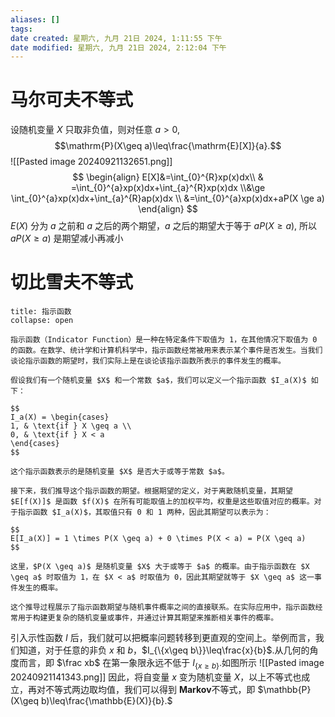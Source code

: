 ```yaml
---
aliases: []
tags: 
date created: 星期六, 九月 21日 2024, 1:11:55 下午
date modified: 星期六, 九月 21日 2024, 2:12:04 下午
---
```

# 马尔可夫不等式
设随机变量 $X$ 只取非负值，则对任意 $a>0$,
$$\mathrm{P}(X\geq a)\leq\frac{\mathrm{E}[X]}{a}.$$
![[Pasted image 20240921132651.png]]
$$
\begin{align}
E[X]&=\int_{0}^{R}xp(x)dx\\
& =\int_{0}^{a}xp(x)dx+\int_{a}^{R}xp(x)dx \\&\ge \int_{0}^{a}xp(x)dx+\int_{a}^{R}ap(x)dx \\
&=\int_{0}^{a}xp(x)dx+aP(X \ge a)
\end{align}
$$
$E(X)$ 分为 $a$ 之前和 $a$ 之后的两个期望，$a$ 之后的期望大于等于 $aP(X\ge a)$, 所以 $aP(X \ge a)$ 是期望减小再减小
# 切比雪夫不等式

```ad-info
title: 指示函数
collapse: open

指示函数（Indicator Function）是一种在特定条件下取值为 1，在其他情况下取值为 0 的函数。在数学、统计学和计算机科学中，指示函数经常被用来表示某个事件是否发生。当我们谈论指示函数的期望时，我们实际上是在谈论该指示函数所表示的事件发生的概率。

假设我们有一个随机变量 $X$ 和一个常数 $a$，我们可以定义一个指示函数 $I_a(X)$ 如下：

$$
I_a(X) = \begin{cases}
1, & \text{if } X \geq a \\
0, & \text{if } X < a
\end{cases}
$$

这个指示函数表示的是随机变量 $X$ 是否大于或等于常数 $a$。

接下来，我们推导这个指示函数的期望。根据期望的定义，对于离散随机变量，其期望 $E[f(X)]$ 是函数 $f(X)$ 在所有可能取值上的加权平均，权重是这些取值对应的概率。对于指示函数 $I_a(X)$，其取值只有 0 和 1 两种，因此其期望可以表示为：

$$
E[I_a(X)] = 1 \times P(X \geq a) + 0 \times P(X < a) = P(X \geq a)
$$

这里，$P(X \geq a)$ 是随机变量 $X$ 大于或等于 $a$ 的概率。由于指示函数在 $X \geq a$ 时取值为 1，在 $X < a$ 时取值为 0，因此其期望就等于 $X \geq a$ 这一事件发生的概率。

这个推导过程展示了指示函数期望与随机事件概率之间的直接联系。在实际应用中，指示函数经常用于构建更复杂的随机变量或事件，并通过计算其期望来推断相关事件的概率。
```

引入示性函数 $I$ 后，我们就可以把概率问题转移到更直观的空间上。举例而言，我们知道，对于任意的非负 $x$ 和 $b$，$I_{\{x\geq b\}}\leq\frac{x}{b}$.从几何的角度而言，即 $\frac xb$ 在第一象限永远不低于 $I_{\{x\geq b\}}$.如图所示
![[Pasted image 20240921141343.png]]
因此，将自变量 $x$ 变为随机变量 $X$，以上不等式也成立，再对不等式两边取均值，我们可以得到
**Markov**不等式，即 $\mathbb{P}(X\geq b)\leq\frac{\mathbb{E}(X)}{b}.$
